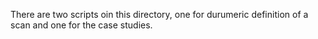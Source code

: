 There are two scripts oin this directory, one for durumeric definition of a scan and one for the case studies.

